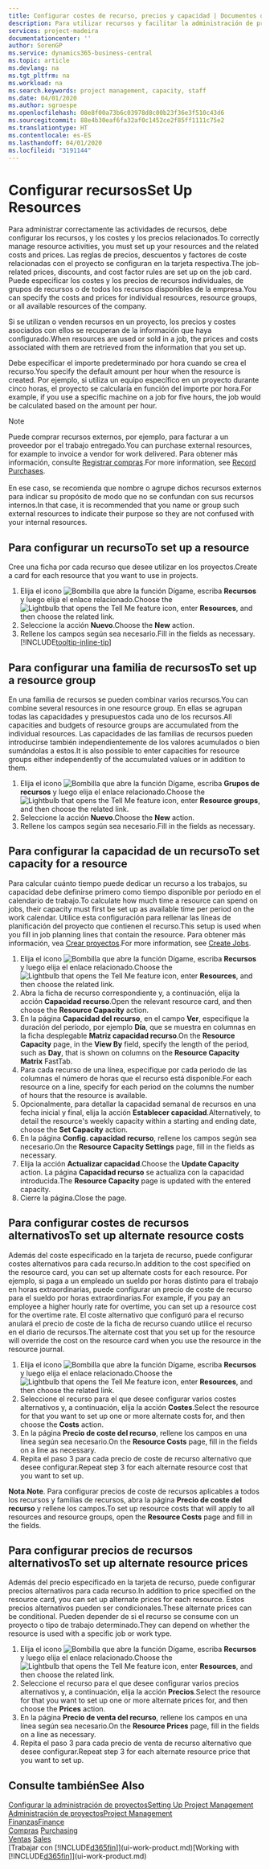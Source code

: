 ```yaml
---
title: Configurar costes de recurso, precios y capacidad | Documentos de Microsoft
description: Para utilizar recursos y facilitar la administración de proyectos, especifique costes y precios para recursos individuales o grupos de recursos, y configure la capacidad de recursos.
services: project-madeira
documentationcenter: ''
author: SorenGP
ms.service: dynamics365-business-central
ms.topic: article
ms.devlang: na
ms.tgt_pltfrm: na
ms.workload: na
ms.search.keywords: project management, capacity, staff
ms.date: 04/01/2020
ms.author: sgroespe
ms.openlocfilehash: 08e8f00a73b6c03978d8c00b23f36e3f510c43d6
ms.sourcegitcommit: 88e4b30eaf6fa32af0c1452ce2f85ff1111c75e2
ms.translationtype: HT
ms.contentlocale: es-ES
ms.lasthandoff: 04/01/2020
ms.locfileid: "3191144"
---
```

# <a name="set-up-resources"></a><span data-ttu-id="71074-103">Configurar recursos</span><span class="sxs-lookup"><span data-stu-id="71074-103">Set Up Resources</span></span>
<span data-ttu-id="71074-104">Para administrar correctamente las actividades de recursos, debe configurar los recursos, y los costes y los precios relacionados.</span><span class="sxs-lookup"><span data-stu-id="71074-104">To correctly manage resource activities, you must set up your resources and the related costs and prices.</span></span> <span data-ttu-id="71074-105">Las reglas de precios, descuentos y factores de coste relacionadas con el proyecto se configuran en la tarjeta respectiva.</span><span class="sxs-lookup"><span data-stu-id="71074-105">The job-related prices, discounts, and cost factor rules are set up on the job card.</span></span> <span data-ttu-id="71074-106">Puede especificar los costes y los precios de recursos individuales, de grupos de recursos o de todos los recursos disponibles de la empresa.</span><span class="sxs-lookup"><span data-stu-id="71074-106">You can specify the costs and prices for individual resources, resource groups, or all available resources of the company.</span></span>

<span data-ttu-id="71074-107">Si se utilizan o venden recursos en un proyecto, los precios y costes asociados con ellos se recuperan de la información que haya configurado.</span><span class="sxs-lookup"><span data-stu-id="71074-107">When resources are used or sold in a job, the prices and costs associated with them are retrieved from the information that you set up.</span></span>

<span data-ttu-id="71074-108">Debe especificar el importe predeterminado por hora cuando se crea el recurso.</span><span class="sxs-lookup"><span data-stu-id="71074-108">You specify the default amount per hour when the resource is created.</span></span> <span data-ttu-id="71074-109">Por ejemplo, si utiliza un equipo específico en un proyecto durante cinco horas, el proyecto se calcularía en función del importe por hora.</span><span class="sxs-lookup"><span data-stu-id="71074-109">For example, if you use a specific machine on a job for five hours, the job would be calculated based on the amount per hour.</span></span>

> [!NOTE]
> <span data-ttu-id="71074-110">Puede comprar recursos externos, por ejemplo, para facturar a un proveedor por el trabajo entregado.</span><span class="sxs-lookup"><span data-stu-id="71074-110">You can purchase external resources, for example to invoice a vendor for work delivered.</span></span> <span data-ttu-id="71074-111">Para obtener más información, consulte [Registrar compras](purchasing-how-record-purchases.md).</span><span class="sxs-lookup"><span data-stu-id="71074-111">For more information, see [Record Purchases](purchasing-how-record-purchases.md).</span></span><br /><br />
> <span data-ttu-id="71074-112">En ese caso, se recomienda que nombre o agrupe dichos recursos externos para indicar su propósito de modo que no se confundan con sus recursos internos.</span><span class="sxs-lookup"><span data-stu-id="71074-112">In that case, it is recommended that you name or group such external resources to indicate their purpose so they are not confused with your internal resources.</span></span>

## <a name="to-set-up-a-resource"></a><span data-ttu-id="71074-113">Para configurar un recurso</span><span class="sxs-lookup"><span data-stu-id="71074-113">To set up a resource</span></span>
<span data-ttu-id="71074-114">Cree una ficha por cada recurso que desee utilizar en los proyectos.</span><span class="sxs-lookup"><span data-stu-id="71074-114">Create a card for each resource that you want to use in projects.</span></span>

1. <span data-ttu-id="71074-115">Elija el icono ![Bombilla que abre la función Dígame](media/ui-search/search_small.png "Dígame qué desea hacer"), escriba **Recursos** y luego elija el enlace relacionado.</span><span class="sxs-lookup"><span data-stu-id="71074-115">Choose the ![Lightbulb that opens the Tell Me feature](media/ui-search/search_small.png "Tell me what you want to do") icon, enter **Resources**, and then choose the related link.</span></span>
2. <span data-ttu-id="71074-116">Seleccione la acción **Nuevo**.</span><span class="sxs-lookup"><span data-stu-id="71074-116">Choose the **New** action.</span></span>
3. <span data-ttu-id="71074-117">Rellene los campos según sea necesario.</span><span class="sxs-lookup"><span data-stu-id="71074-117">Fill in the fields as necessary.</span></span> [!INCLUDE[tooltip-inline-tip](includes/tooltip-inline-tip_md.md)]  

## <a name="to-set-up-a-resource-group"></a><span data-ttu-id="71074-118">Para configurar una familia de recursos</span><span class="sxs-lookup"><span data-stu-id="71074-118">To set up a resource group</span></span>
<span data-ttu-id="71074-119">En una familia de recursos se pueden combinar varios recursos.</span><span class="sxs-lookup"><span data-stu-id="71074-119">You can combine several resources in one resource group.</span></span> <span data-ttu-id="71074-120">En ellas se agrupan todas las capacidades y presupuestos cada uno de los recursos.</span><span class="sxs-lookup"><span data-stu-id="71074-120">All capacities and budgets of resource groups are accumulated from the individual resources.</span></span> <span data-ttu-id="71074-121">Las capacidades de las familias de recursos pueden introducirse también independientemente de los valores acumulados o bien sumándolas a estos.</span><span class="sxs-lookup"><span data-stu-id="71074-121">It is also possible to enter capacities for resource groups either independently of the accumulated values or in addition to them.</span></span>

1. <span data-ttu-id="71074-122">Elija el icono ![Bombilla que abre la función Dígame](media/ui-search/search_small.png "Dígame qué desea hacer"), escriba **Grupos de recursos** y luego elija el enlace relacionado.</span><span class="sxs-lookup"><span data-stu-id="71074-122">Choose the ![Lightbulb that opens the Tell Me feature](media/ui-search/search_small.png "Tell me what you want to do") icon, enter **Resource groups**, and then choose the related link.</span></span>
2. <span data-ttu-id="71074-123">Seleccione la acción **Nuevo**.</span><span class="sxs-lookup"><span data-stu-id="71074-123">Choose the **New** action.</span></span>
3. <span data-ttu-id="71074-124">Rellene los campos según sea necesario.</span><span class="sxs-lookup"><span data-stu-id="71074-124">Fill in the fields as necessary.</span></span>

## <a name="to-set-capacity-for-a-resource"></a><span data-ttu-id="71074-125">Para configurar la capacidad de un recurso</span><span class="sxs-lookup"><span data-stu-id="71074-125">To set capacity for a resource</span></span>
<span data-ttu-id="71074-126">Para calcular cuánto tiempo puede dedicar un recurso a los trabajos, su capacidad debe definirse primero como tiempo disponible por periodo en el calendario de trabajo.</span><span class="sxs-lookup"><span data-stu-id="71074-126">To calculate how much time a resource can spend on jobs, their capacity must first be set up as available time per period on the work calendar.</span></span> <span data-ttu-id="71074-127">Utilice esta configuración para rellenar las líneas de planificación del proyecto que contienen el recurso.</span><span class="sxs-lookup"><span data-stu-id="71074-127">This setup is used when you fill in job planning lines that contain the resource.</span></span> <span data-ttu-id="71074-128">Para obtener más información, vea [Crear proyectos](projects-how-create-jobs.md).</span><span class="sxs-lookup"><span data-stu-id="71074-128">For more information, see [Create Jobs](projects-how-create-jobs.md).</span></span>

1. <span data-ttu-id="71074-129">Elija el icono ![Bombilla que abre la función Dígame](media/ui-search/search_small.png "Dígame qué desea hacer"), escriba **Recursos** y luego elija el enlace relacionado.</span><span class="sxs-lookup"><span data-stu-id="71074-129">Choose the ![Lightbulb that opens the Tell Me feature](media/ui-search/search_small.png "Tell me what you want to do") icon, enter **Resources**, and then choose the related link.</span></span>
2. <span data-ttu-id="71074-130">Abra la ficha de recurso correspondiente y, a continuación, elija la acción **Capacidad recurso**.</span><span class="sxs-lookup"><span data-stu-id="71074-130">Open the relevant resource card, and then choose the **Resource Capacity** action.</span></span>
3. <span data-ttu-id="71074-131">En la página **Capacidad del recurso**, en el campo **Ver**, especifique la duración del periodo, por ejemplo **Día**, que se muestra en columnas en la ficha desplegable **Matriz capacidad recurso**.</span><span class="sxs-lookup"><span data-stu-id="71074-131">On the **Resource Capacity** page, in the **View By** field, specify the length of the period, such as **Day**, that is shown on columns on the **Resource Capacity Matrix** FastTab.</span></span>
4. <span data-ttu-id="71074-132">Para cada recurso de una línea, especifique por cada periodo de las columnas el número de horas que el recurso está disponible.</span><span class="sxs-lookup"><span data-stu-id="71074-132">For each resource on a line, specify for each period on the columns the number of hours that the resource is available.</span></span>
5. <span data-ttu-id="71074-133">Opcionalmente, para detallar la capacidad semanal de recursos en una fecha inicial y final, elija la acción **Establecer capacidad**.</span><span class="sxs-lookup"><span data-stu-id="71074-133">Alternatively, to detail the resource's weekly capacity within a starting and ending date, choose the **Set Capacity** action.</span></span>
6. <span data-ttu-id="71074-134">En la página **Config. capacidad recurso**, rellene los campos según sea necesario.</span><span class="sxs-lookup"><span data-stu-id="71074-134">On the **Resource Capacity Settings** page, fill in the fields as necessary.</span></span>
7. <span data-ttu-id="71074-135">Elija la acción **Actualizar capacidad**.</span><span class="sxs-lookup"><span data-stu-id="71074-135">Choose the **Update Capacity** action.</span></span> <span data-ttu-id="71074-136">La página **Capacidad recurso** se actualiza con la capacidad introducida.</span><span class="sxs-lookup"><span data-stu-id="71074-136">The **Resource Capacity** page is updated with the entered capacity.</span></span>
8. <span data-ttu-id="71074-137">Cierre la página.</span><span class="sxs-lookup"><span data-stu-id="71074-137">Close the page.</span></span>

## <a name="to-set-up-alternate-resource-costs"></a><span data-ttu-id="71074-138">Para configurar costes de recursos alternativos</span><span class="sxs-lookup"><span data-stu-id="71074-138">To set up alternate resource costs</span></span>
<span data-ttu-id="71074-139">Además del coste especificado en la tarjeta de recurso, puede configurar costes alternativos para cada recurso.</span><span class="sxs-lookup"><span data-stu-id="71074-139">In addition to the cost specified on the resource card, you can set up alternate costs for each resource.</span></span> <span data-ttu-id="71074-140">Por ejemplo, si paga a un empleado un sueldo por horas distinto para el trabajo en horas extraordinarias, puede configurar un precio de coste de recurso para el sueldo por horas extraordinarias.</span><span class="sxs-lookup"><span data-stu-id="71074-140">For example, if you pay an employee a higher hourly rate for overtime, you can set up a resource cost for the overtime rate.</span></span> <span data-ttu-id="71074-141">El coste alternativo que configuró para el recurso anulará el precio de coste de la ficha de recurso cuando utilice el recurso en el diario de recursos.</span><span class="sxs-lookup"><span data-stu-id="71074-141">The alternate cost that you set up for the resource will override the cost on the resource card when you use the resource in the resource journal.</span></span>

1. <span data-ttu-id="71074-142">Elija el icono ![Bombilla que abre la función Dígame](media/ui-search/search_small.png "Dígame qué desea hacer"), escriba **Recursos** y luego elija el enlace relacionado.</span><span class="sxs-lookup"><span data-stu-id="71074-142">Choose the ![Lightbulb that opens the Tell Me feature](media/ui-search/search_small.png "Tell me what you want to do") icon, enter **Resources**, and then choose the related link.</span></span>  
2. <span data-ttu-id="71074-143">Seleccione el recurso para el que desee configurar varios costes alternativos y, a continuación, elija la acción **Costes**.</span><span class="sxs-lookup"><span data-stu-id="71074-143">Select the resource for that you want to set up one or more alternate costs for, and then choose the **Costs** action.</span></span>  
3. <span data-ttu-id="71074-144">En la página **Precio de coste del recurso**, rellene los campos en una línea según sea necesario.</span><span class="sxs-lookup"><span data-stu-id="71074-144">On the **Resource Costs** page, fill in the fields on a line as necessary.</span></span>  
4. <span data-ttu-id="71074-145">Repita el paso 3 para cada precio de coste de recurso alternativo que desee configurar.</span><span class="sxs-lookup"><span data-stu-id="71074-145">Repeat step 3 for each alternate resource cost that you want to set up.</span></span>

<span data-ttu-id="71074-146">**Nota**.</span><span class="sxs-lookup"><span data-stu-id="71074-146">**Note**.</span></span> <span data-ttu-id="71074-147">Para configurar precios de coste de recursos aplicables a todos los recursos y familias de recursos, abra la página **Precio de coste del recurso** y rellene los campos.</span><span class="sxs-lookup"><span data-stu-id="71074-147">To set up resource costs that will apply to all resources and resource groups, open the **Resource Costs** page and fill in the fields.</span></span>

## <a name="to-set-up-alternate-resource-prices"></a><span data-ttu-id="71074-148">Para configurar precios de recursos alternativos</span><span class="sxs-lookup"><span data-stu-id="71074-148">To set up alternate resource prices</span></span>
<span data-ttu-id="71074-149">Además del precio especificado en la tarjeta de recurso, puede configurar precios alternativos para cada recurso.</span><span class="sxs-lookup"><span data-stu-id="71074-149">In addition to price specified on the resource card, you can set up alternate prices for each resource.</span></span> <span data-ttu-id="71074-150">Estos precios alternativos pueden ser condicionales.</span><span class="sxs-lookup"><span data-stu-id="71074-150">These alternate prices can be conditional.</span></span> <span data-ttu-id="71074-151">Pueden depender de si el recurso se consume con un proyecto o tipo de trabajo determinado.</span><span class="sxs-lookup"><span data-stu-id="71074-151">They can depend on whether the resource is used with a specific job or work type.</span></span>

1. <span data-ttu-id="71074-152">Elija el icono ![Bombilla que abre la función Dígame](media/ui-search/search_small.png "Dígame qué desea hacer"), escriba **Recursos** y luego elija el enlace relacionado.</span><span class="sxs-lookup"><span data-stu-id="71074-152">Choose the ![Lightbulb that opens the Tell Me feature](media/ui-search/search_small.png "Tell me what you want to do") icon, enter **Resources**, and then choose the related link.</span></span>
2. <span data-ttu-id="71074-153">Seleccione el recurso para el que desee configurar varios precios alternativos y, a continuación, elija la acción **Precios**.</span><span class="sxs-lookup"><span data-stu-id="71074-153">Select the resource for that you want to set up one or more alternate prices for, and then choose the **Prices** action.</span></span>
3. <span data-ttu-id="71074-154">En la página **Precio de venta del recurso**, rellene los campos en una línea según sea necesario.</span><span class="sxs-lookup"><span data-stu-id="71074-154">On the **Resource Prices** page, fill in the fields on a line as necessary.</span></span>
4. <span data-ttu-id="71074-155">Repita el paso 3 para cada precio de venta de recurso alternativo que desee configurar.</span><span class="sxs-lookup"><span data-stu-id="71074-155">Repeat step 3 for each alternate resource price that you want to set up.</span></span>

## <a name="see-also"></a><span data-ttu-id="71074-156">Consulte también</span><span class="sxs-lookup"><span data-stu-id="71074-156">See Also</span></span>
[<span data-ttu-id="71074-157">Configurar la administración de proyectos</span><span class="sxs-lookup"><span data-stu-id="71074-157">Setting Up Project Management</span></span>](projects-setup-projects.md)  
[<span data-ttu-id="71074-158">Administración de proyectos</span><span class="sxs-lookup"><span data-stu-id="71074-158">Project Management</span></span>](projects-manage-projects.md)  
[<span data-ttu-id="71074-159">Finanzas</span><span class="sxs-lookup"><span data-stu-id="71074-159">Finance</span></span>](finance.md)  
<span data-ttu-id="71074-160">[Compras](purchasing-manage-purchasing.md)       </span><span class="sxs-lookup"><span data-stu-id="71074-160">[Purchasing](purchasing-manage-purchasing.md)       </span></span>  
<span data-ttu-id="71074-161">[Ventas](sales-manage-sales.md)    </span><span class="sxs-lookup"><span data-stu-id="71074-161">[Sales](sales-manage-sales.md)    </span></span>  
<span data-ttu-id="71074-162">[Trabajar con [!INCLUDE[d365fin](includes/d365fin_md.md)]](ui-work-product.md)</span><span class="sxs-lookup"><span data-stu-id="71074-162">[Working with [!INCLUDE[d365fin](includes/d365fin_md.md)]](ui-work-product.md)</span></span>  
